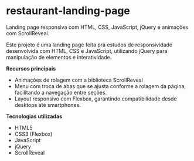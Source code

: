 # restaurant-landing-page
Landing page responsiva com HTML, CSS, JavaScript, jQuery e animações com ScrollReveal.

Este projeto é uma landing page feita pra estudos de responsividade desenvolvida com HTML, CSS e JavaScript, utilizando jQuery para manipulação de elementos e interatividade.

**Recursos principais**
- Animações de rolagem com a biblioteca ScrollReveal
- Menu com troca de abas que se ajusta conforme a rolagem da página, facilitando a navegação entre seções.
- Layout responsivo com Flexbox, garantindo compatibilidade desde desktops até smartphones.

**Tecnologias utilizadas**
- HTML5
- CSS3 (Flexbox)
- JavaScript
- jQuery
- ScrollReveal
